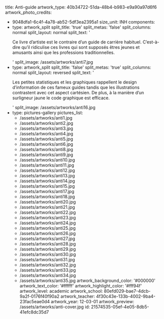title: Anti-guide
artwork_type: 40b34722-51da-48b4-b983-e9a90a97d6f6
artwork_photo_credits:
  - 9048dfa1-6c4f-4a78-ab52-5df3ea2395a1
size_unit: INH
components:
  -
    type: artwork_split
    split_title: 'true'
    split_metas: 'false'
    split_columns: normal
    split_layout: normal
    split_text: '<p>Ce livre d’artiste est le contraire d’un guide de carrière habituel. C’est-à-dire qu’il ridiculise ces livres qui sont supposés êtres jeunes et amusants ainsi que les professions traditionnelles.&nbsp;</p>'
    split_image: /assets/artworks/anti7.jpg
  -
    type: artwork_split
    split_title: 'false'
    split_metas: 'true'
    split_columns: normal
    split_layout: reversed
    split_text: '<p>Les petites statistiques et les graphiques rappellent le design d’information de ces fameux guides tandis que les illustrations contrastent avec cet aspect cartésien. De plus, à la manière d’un surligneur jaune le code graphique est efficace.</p>'
    split_image: /assets/artworks/anti16.jpg
  -
    type: pictures-gallery
    pictures_list:
      - /assets/artworks/anti1.jpg
      - /assets/artworks/anti2.jpg
      - /assets/artworks/anti3.jpg
      - /assets/artworks/anti4.jpg
      - /assets/artworks/anti5.jpg
      - /assets/artworks/anti6.jpg
      - /assets/artworks/anti8.jpg
      - /assets/artworks/anti9.jpg
      - /assets/artworks/anti10.jpg
      - /assets/artworks/anti11.jpg
      - /assets/artworks/anti12.jpg
      - /assets/artworks/anti13.jpg
      - /assets/artworks/anti14.jpg
      - /assets/artworks/anti15.jpg
      - /assets/artworks/anti17.jpg
      - /assets/artworks/anti18.jpg
      - /assets/artworks/anti20.jpg
      - /assets/artworks/anti21.jpg
      - /assets/artworks/anti22.jpg
      - /assets/artworks/anti23.jpg
      - /assets/artworks/anti24.jpg
      - /assets/artworks/anti25.jpg
      - /assets/artworks/anti26.jpg
      - /assets/artworks/anti27.jpg
      - /assets/artworks/anti28.jpg
      - /assets/artworks/anti29.jpg
      - /assets/artworks/anti30.jpg
      - /assets/artworks/anti31.jpg
      - /assets/artworks/anti32.jpg
      - /assets/artworks/anti33.jpg
      - /assets/artworks/anti34.jpg
      - /assets/artworks/anti35.jpg
artwork_background_color: '#000000'
artwork_text_color: '#ffffff'
artwork_highlight_color: '#fff94f'
artwork_level: academic
artwork_school: 80efd029-bae7-4dcb-9a2f-0176f40f90a2
artwork_teacher: 4f30c43e-133b-4002-9ba4-23fac5eae0d4
artwork_year: 12-03-01
artwork_preview: /assets/artworks/anti-cover.jpg
id: 21574535-05ef-4e05-8db5-41efc8dc35d7

